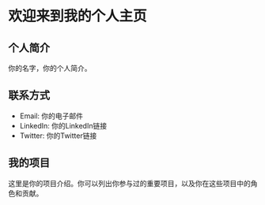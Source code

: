# 欢迎来到我的个人主页

## 个人简介

你的名字，你的个人简介。

## 联系方式

* Email: 你的电子邮件
* LinkedIn: 你的LinkedIn链接
* Twitter: 你的Twitter链接

## 我的项目

这里是你的项目介绍。你可以列出你参与过的重要项目，以及你在这些项目中的角色和贡献。
